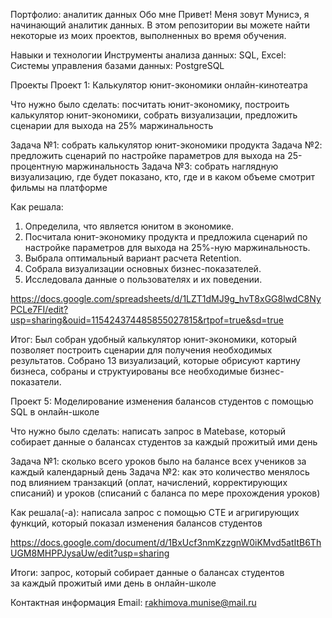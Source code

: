Портфолио: аналитик данных
Обо мне
Привет! Меня зовут Мунисэ, я начинающий аналитик данных. В этом репозитории вы можете найти некоторые из моих проектов, выполненных во время обучения.

Навыки и технологии
Инструменты анализа данных: SQL, Excel:
Системы управления базами данных: PostgreSQL

Проекты
Проект 1: Калькулятор юнит-экономики онлайн-кинотеатра

Что нужно было сделать: посчитать юнит-экономику, построить калькулятор юнит-экономики, собрать визуализации, предложить сценарии для выхода на 25% маржинальность

Задача №1: собрать калькулятор юнит-экономики продукта
Задача №2: предложить сценарий по настройке параметров для выхода на 25-процентную маржинальность 
Задача №3: собрать наглядную визуализацию, где будет показано, кто, где и в каком объеме смотрит фильмы на платформе

Как решала: 
1. Определила, что является юнитом в экономике.
2. Посчитала юнит-экономику продукта и предложила сценарий по настройке параметров для выхода на 25%-ную маржинальность.
3. Выбрала оптимальный вариант расчета Retention. 
4. Собрала визуализации основных бизнес-показателей.
5. Исследовала данные о пользователях и их поведении.

https://docs.google.com/spreadsheets/d/1LZT1dMJ9g_hvT8xGG8lwdC8NyPCLe7FI/edit?usp=sharing&ouid=115424374485855027815&rtpof=true&sd=true

Итог: Был собран удобный калькулятор юнит-экономики, который позволяет построить сценарии для получения необходимых результатов. Собрано 13 визуализаций, которые обрисуют картину бизнеса, собраны и структуированы все необходимые бизнес-показатели. 


Проект 5: Моделирование изменения балансов студентов с помощью SQL в онлайн-школе

Что нужно было сделать: написать запрос в Matebase, который собирает данные о балансах студентов за каждый прожитый ими день

Задача №1: сколько всего уроков было на балансе всех учеников за каждый календарный день
Задача №2: как это количество менялось под влиянием транзакций (оплат, начислений, корректирующих списаний) и уроков (списаний с баланса по мере прохождения уроков)

Как решала(-а): написала запрос с помощью СТЕ и агригирующих функций, который показал изменения балансов студентов

https://docs.google.com/document/d/1BxUcf3nmKzzgnW0iKMvd5atItB6ThUGM8MHPPJysaUw/edit?usp=sharing

Итоги: запрос, который собирает данные о балансах студентов за каждый прожитый ими день в онлайн-школе


Контактная информация
Email: rakhimova.munise@mail.ru
